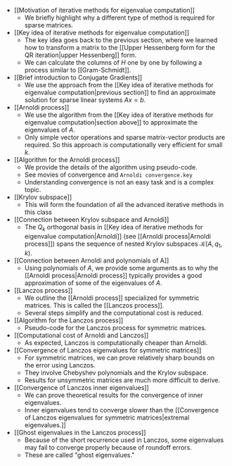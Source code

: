 - [[Motivation of iterative methods for eigenvalue computation]]
	- We briefly highlight why a different type of method is required for sparse matrices.
- [[Key idea of iterative methods for eigenvalue computation]]
	- The key idea goes back to the previous section, where we learned how to transform a matrix to the [[Upper Hessenberg form for the QR iteration|upper Hessenberg]] form.
	- We can calculate the columns of $H$ one by one by following a process similar to [[Gram-Schmidt]].
- [[Brief introduction to Conjugate Gradients]]
	- We use the approach from the [[Key idea of iterative methods for eigenvalue computation|previous section]] to find an approximate solution for sparse linear systems $Ax = b$.
- [[Arnoldi process]]
	- We use the algorithm from the [[Key idea of iterative methods for eigenvalue computation|section above]] to approximate the eigenvalues of $A$.
	- Only simple vector operations and sparse matrix-vector products are required. So this approach is computationally very efficient for small $k$.
- [[Algorithm for the Arnoldi process]]
	- We provide the details of the algorithm using pseudo-code.
	- See movies of convergence and `Arnoldi convergence.key`
	- Understanding convergence is not an easy task and is a complex topic.
- [[Krylov subspace]]
	- This will form the foundation of all the advanced iterative methods in this class
- [[Connection between Krylov subspace and Arnoldi]]
	- The $Q_k$ orthogonal basis in [[Key idea of iterative methods for eigenvalue computation|Arnoldi]] (see [[Arnoldi process|Arnoldi process]]) spans the sequence of nested Krylov subspaces ${\mathcal K}(A,q_1,k).$
- [[Connection between Arnoldi and polynomials of A]]
	- Using polynomials of $A$, we provide some arguments as to why the [[Arnoldi process|Arnoldi process]] typically provides a good approximation of some of the eigenvalues of $A$.
- [[Lanczos process]]
	- We outline the [[Arnoldi process]] specialized for symmetric matrices. This is called the [[Lanczos process]].
	- Several steps simplify and the computational cost is reduced.
- [[Algorithm for the Lanczos process]]
	- Pseudo-code for the Lanczos process for symmetric matrices.
- [[Computational cost of Arnoldi and Lanczos]]
	- As expected, Lanczos is computationally cheaper than Arnoldi.
- [[Convergence of Lanczos eigenvalues for symmetric matrices]]
	- For symmetric matrices, we can prove relatively sharp bounds on the error using Lanczos.
	- They involve Chebyshev polynomials and the Krylov subspace.
	- Results for unsymmetric matrices are much more difficult to derive.
- [[Convergence of Lanczos inner eigenvalues]]
	- We can prove theoretical results for the convergence of inner eigenvalues.
	- Inner eigenvalues tend to converge slower than the [[Convergence of Lanczos eigenvalues for symmetric matrices|extremal eigenvalues.]]
- [[Ghost eigenvalues in the Lanczos process]]
	- Because of the short recurrence used in Lanczos, some eigenvalues may fail to converge properly because of roundoff errors.
	- These are called "ghost eigenvalues."